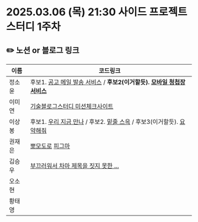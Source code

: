 # 2025.03.06 (목) 21:30 사이드 프로젝트 스터디 1주차

## ✏️ 노션 or 블로그 링크

| 이름   | 코드링크                                                                                                                                                                  |
| ------ | ------------------------------------------------------------------------------------------------------------------------------------------------------------------------- |
| 정소윤 | 후보1. [공고 메일 발송 서비스](https://seemly-hill-468.notion.site/1ad378a8636080649504fa8f550bcfe7?pvs=4) / **후보2(이거할듯). [모바일 청첩장 서비스](https://seemly-hill-468.notion.site/1ad378a86360800f9df6f94f688eab89?pvs=4)** |
| 이미연 | [기술블로그스터디 미션체크사이트](https://miori-space.notion.site/1ae5d43d43d88033ae99e445af17c1f0?pvs=73) |
| 이상봉 | 후보1. [우리 지금 만나](https://www.notion.so/1aef5e18d035804eb6cbddf2a46b3c7c) / 후보2. [밑줄 스윽](https://www.notion.so/1aef5e18d035809aa588cb95304ff5ad) / 후보3(이거할듯). [요약해줘](https://www.notion.so/1aef5e18d035809fa2c7e48ee9477e77)|
| 권재은 |[뽀모도로](https://octagonal-cartoon-4dc.notion.site/1-16-17abee6652f780da8404ccc9eee2aa42?pvs=4) [피그마](https://www.figma.com/design/e5m4nkKKpAg6JYpbGrF058/%EB%BD%80%EB%AA%A8%EB%8F%84%EB%A1%9C?node-id=0-1&p=f&t=O5fjeQWyGnTeryBL-0)|
| 김승우 | [부끄러워서 차마 제목을 짓지 못한 ...](https://osohyun.notion.site/1aee1a3a120480e9a641c89a006c4673?pvs=73)|
| 오소현 | |
| 황태영 | |     
